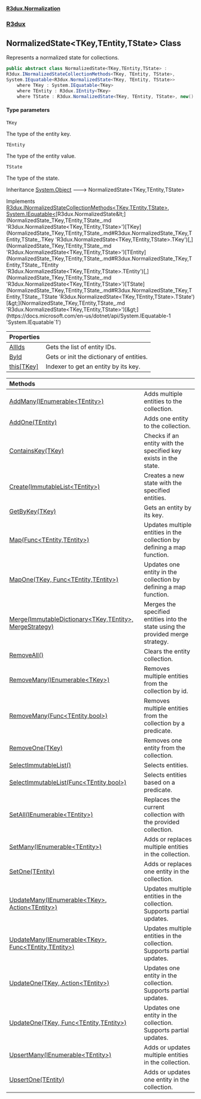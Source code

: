 #### [R3dux.Normalization](R3dux.Normalization.md 'R3dux.Normalization')
### [R3dux](R3dux.Normalization.md#R3dux 'R3dux')

## NormalizedState<TKey,TEntity,TState> Class

Represents a normalized state for collections.

```csharp
public abstract class NormalizedState<TKey,TEntity,TState> :
R3dux.INormalizedStateCollectionMethods<TKey, TEntity, TState>,
System.IEquatable<R3dux.NormalizedState<TKey, TEntity, TState>>
    where TKey : System.IEquatable<TKey>
    where TEntity : R3dux.IEntity<TKey>
    where TState : R3dux.NormalizedState<TKey, TEntity, TState>, new()
```
#### Type parameters

<a name='R3dux.NormalizedState_TKey,TEntity,TState_.TKey'></a>

`TKey`

The type of the entity key.

<a name='R3dux.NormalizedState_TKey,TEntity,TState_.TEntity'></a>

`TEntity`

The type of the entity value.

<a name='R3dux.NormalizedState_TKey,TEntity,TState_.TState'></a>

`TState`

The type of the state.

Inheritance [System.Object](https://docs.microsoft.com/en-us/dotnet/api/System.Object 'System.Object') &#129106; NormalizedState<TKey,TEntity,TState>

Implements [R3dux.INormalizedStateCollectionMethods&lt;](INormalizedStateCollectionMethods_TKey,TEntity,TState_.md 'R3dux.INormalizedStateCollectionMethods<TKey,TEntity,TState>')[TKey](NormalizedState_TKey,TEntity,TState_.md#R3dux.NormalizedState_TKey,TEntity,TState_.TKey 'R3dux.NormalizedState<TKey,TEntity,TState>.TKey')[,](INormalizedStateCollectionMethods_TKey,TEntity,TState_.md 'R3dux.INormalizedStateCollectionMethods<TKey,TEntity,TState>')[TEntity](NormalizedState_TKey,TEntity,TState_.md#R3dux.NormalizedState_TKey,TEntity,TState_.TEntity 'R3dux.NormalizedState<TKey,TEntity,TState>.TEntity')[,](INormalizedStateCollectionMethods_TKey,TEntity,TState_.md 'R3dux.INormalizedStateCollectionMethods<TKey,TEntity,TState>')[TState](NormalizedState_TKey,TEntity,TState_.md#R3dux.NormalizedState_TKey,TEntity,TState_.TState 'R3dux.NormalizedState<TKey,TEntity,TState>.TState')[&gt;](INormalizedStateCollectionMethods_TKey,TEntity,TState_.md 'R3dux.INormalizedStateCollectionMethods<TKey,TEntity,TState>'), [System.IEquatable&lt;](https://docs.microsoft.com/en-us/dotnet/api/System.IEquatable-1 'System.IEquatable`1')[R3dux.NormalizedState&lt;](NormalizedState_TKey,TEntity,TState_.md 'R3dux.NormalizedState<TKey,TEntity,TState>')[TKey](NormalizedState_TKey,TEntity,TState_.md#R3dux.NormalizedState_TKey,TEntity,TState_.TKey 'R3dux.NormalizedState<TKey,TEntity,TState>.TKey')[,](NormalizedState_TKey,TEntity,TState_.md 'R3dux.NormalizedState<TKey,TEntity,TState>')[TEntity](NormalizedState_TKey,TEntity,TState_.md#R3dux.NormalizedState_TKey,TEntity,TState_.TEntity 'R3dux.NormalizedState<TKey,TEntity,TState>.TEntity')[,](NormalizedState_TKey,TEntity,TState_.md 'R3dux.NormalizedState<TKey,TEntity,TState>')[TState](NormalizedState_TKey,TEntity,TState_.md#R3dux.NormalizedState_TKey,TEntity,TState_.TState 'R3dux.NormalizedState<TKey,TEntity,TState>.TState')[&gt;](NormalizedState_TKey,TEntity,TState_.md 'R3dux.NormalizedState<TKey,TEntity,TState>')[&gt;](https://docs.microsoft.com/en-us/dotnet/api/System.IEquatable-1 'System.IEquatable`1')

| Properties | |
| :--- | :--- |
| [AllIds](NormalizedState_TKey,TEntity,TState_.AllIds.md 'R3dux.NormalizedState<TKey,TEntity,TState>.AllIds') | Gets the list of entity IDs. |
| [ById](NormalizedState_TKey,TEntity,TState_.ById.md 'R3dux.NormalizedState<TKey,TEntity,TState>.ById') | Gets or init the dictionary of entities. |
| [this[TKey]](NormalizedState_TKey,TEntity,TState_.this[TKey].md 'R3dux.NormalizedState<TKey,TEntity,TState>.this[TKey]') | Indexer to get an entity by its key. |

| Methods | |
| :--- | :--- |
| [AddMany(IEnumerable&lt;TEntity&gt;)](NormalizedState_TKey,TEntity,TState_.AddMany(IEnumerable_TEntity_).md 'R3dux.NormalizedState<TKey,TEntity,TState>.AddMany(System.Collections.Generic.IEnumerable<TEntity>)') | Adds multiple entities to the collection. |
| [AddOne(TEntity)](NormalizedState_TKey,TEntity,TState_.AddOne(TEntity).md 'R3dux.NormalizedState<TKey,TEntity,TState>.AddOne(TEntity)') | Adds one entity to the collection. |
| [ContainsKey(TKey)](NormalizedState_TKey,TEntity,TState_.ContainsKey(TKey).md 'R3dux.NormalizedState<TKey,TEntity,TState>.ContainsKey(TKey)') | Checks if an entity with the specified key exists in the state. |
| [Create(ImmutableList&lt;TEntity&gt;)](NormalizedState_TKey,TEntity,TState_.Create(ImmutableList_TEntity_).md 'R3dux.NormalizedState<TKey,TEntity,TState>.Create(System.Collections.Immutable.ImmutableList<TEntity>)') | Creates a new state with the specified entities. |
| [GetByKey(TKey)](NormalizedState_TKey,TEntity,TState_.GetByKey(TKey).md 'R3dux.NormalizedState<TKey,TEntity,TState>.GetByKey(TKey)') | Gets an entity by its key. |
| [Map(Func&lt;TEntity,TEntity&gt;)](NormalizedState_TKey,TEntity,TState_.Map(Func_TEntity,TEntity_).md 'R3dux.NormalizedState<TKey,TEntity,TState>.Map(System.Func<TEntity,TEntity>)') | Updates multiple entities in the collection by defining a map function. |
| [MapOne(TKey, Func&lt;TEntity,TEntity&gt;)](NormalizedState_TKey,TEntity,TState_.MapOne(TKey,Func_TEntity,TEntity_).md 'R3dux.NormalizedState<TKey,TEntity,TState>.MapOne(TKey, System.Func<TEntity,TEntity>)') | Updates one entity in the collection by defining a map function. |
| [Merge(ImmutableDictionary&lt;TKey,TEntity&gt;, MergeStrategy)](NormalizedState_TKey,TEntity,TState_.Merge(ImmutableDictionary_TKey,TEntity_,MergeStrategy).md 'R3dux.NormalizedState<TKey,TEntity,TState>.Merge(System.Collections.Immutable.ImmutableDictionary<TKey,TEntity>, R3dux.MergeStrategy)') | Merges the specified entities into the state using the provided merge strategy. |
| [RemoveAll()](NormalizedState_TKey,TEntity,TState_.RemoveAll().md 'R3dux.NormalizedState<TKey,TEntity,TState>.RemoveAll()') | Clears the entity collection. |
| [RemoveMany(IEnumerable&lt;TKey&gt;)](NormalizedState_TKey,TEntity,TState_.RemoveMany(IEnumerable_TKey_).md 'R3dux.NormalizedState<TKey,TEntity,TState>.RemoveMany(System.Collections.Generic.IEnumerable<TKey>)') | Removes multiple entities from the collection by id. |
| [RemoveMany(Func&lt;TEntity,bool&gt;)](NormalizedState_TKey,TEntity,TState_.RemoveMany(Func_TEntity,bool_).md 'R3dux.NormalizedState<TKey,TEntity,TState>.RemoveMany(System.Func<TEntity,bool>)') | Removes multiple entities from the collection by a predicate. |
| [RemoveOne(TKey)](NormalizedState_TKey,TEntity,TState_.RemoveOne(TKey).md 'R3dux.NormalizedState<TKey,TEntity,TState>.RemoveOne(TKey)') | Removes one entity from the collection. |
| [SelectImmutableList()](NormalizedState_TKey,TEntity,TState_.SelectImmutableList().md 'R3dux.NormalizedState<TKey,TEntity,TState>.SelectImmutableList()') | Selects entities. |
| [SelectImmutableList(Func&lt;TEntity,bool&gt;)](NormalizedState_TKey,TEntity,TState_.SelectImmutableList(Func_TEntity,bool_).md 'R3dux.NormalizedState<TKey,TEntity,TState>.SelectImmutableList(System.Func<TEntity,bool>)') | Selects entities based on a predicate. |
| [SetAll(IEnumerable&lt;TEntity&gt;)](NormalizedState_TKey,TEntity,TState_.SetAll(IEnumerable_TEntity_).md 'R3dux.NormalizedState<TKey,TEntity,TState>.SetAll(System.Collections.Generic.IEnumerable<TEntity>)') | Replaces the current collection with the provided collection. |
| [SetMany(IEnumerable&lt;TEntity&gt;)](NormalizedState_TKey,TEntity,TState_.SetMany(IEnumerable_TEntity_).md 'R3dux.NormalizedState<TKey,TEntity,TState>.SetMany(System.Collections.Generic.IEnumerable<TEntity>)') | Adds or replaces multiple entities in the collection. |
| [SetOne(TEntity)](NormalizedState_TKey,TEntity,TState_.SetOne(TEntity).md 'R3dux.NormalizedState<TKey,TEntity,TState>.SetOne(TEntity)') | Adds or replaces one entity in the collection. |
| [UpdateMany(IEnumerable&lt;TKey&gt;, Action&lt;TEntity&gt;)](NormalizedState_TKey,TEntity,TState_.UpdateMany(IEnumerable_TKey_,Action_TEntity_).md 'R3dux.NormalizedState<TKey,TEntity,TState>.UpdateMany(System.Collections.Generic.IEnumerable<TKey>, System.Action<TEntity>)') | Updates multiple entities in the collection. Supports partial updates. |
| [UpdateMany(IEnumerable&lt;TKey&gt;, Func&lt;TEntity,TEntity&gt;)](NormalizedState_TKey,TEntity,TState_.UpdateMany(IEnumerable_TKey_,Func_TEntity,TEntity_).md 'R3dux.NormalizedState<TKey,TEntity,TState>.UpdateMany(System.Collections.Generic.IEnumerable<TKey>, System.Func<TEntity,TEntity>)') | Updates multiple entities in the collection. Supports partial updates. |
| [UpdateOne(TKey, Action&lt;TEntity&gt;)](NormalizedState_TKey,TEntity,TState_.UpdateOne(TKey,Action_TEntity_).md 'R3dux.NormalizedState<TKey,TEntity,TState>.UpdateOne(TKey, System.Action<TEntity>)') | Updates one entity in the collection. Supports partial updates. |
| [UpdateOne(TKey, Func&lt;TEntity,TEntity&gt;)](NormalizedState_TKey,TEntity,TState_.UpdateOne(TKey,Func_TEntity,TEntity_).md 'R3dux.NormalizedState<TKey,TEntity,TState>.UpdateOne(TKey, System.Func<TEntity,TEntity>)') | Updates one entity in the collection. Supports partial updates. |
| [UpsertMany(IEnumerable&lt;TEntity&gt;)](NormalizedState_TKey,TEntity,TState_.UpsertMany(IEnumerable_TEntity_).md 'R3dux.NormalizedState<TKey,TEntity,TState>.UpsertMany(System.Collections.Generic.IEnumerable<TEntity>)') | Adds or updates multiple entities in the collection. |
| [UpsertOne(TEntity)](NormalizedState_TKey,TEntity,TState_.UpsertOne(TEntity).md 'R3dux.NormalizedState<TKey,TEntity,TState>.UpsertOne(TEntity)') | Adds or updates one entity in the collection. |
